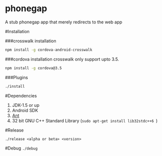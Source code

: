 phonegap
========

A stub phonegap app that merely redirects to the web app


#Installation

###crosswalk installation
```bash
npm install -g cordova-android-crosswalk
```
###cordova installation
crosswalk only support upto 3.5.

```bash
npm install -g cordova@3.5
```

###Plugins

```bash
./install
```
#Dependencies
1. JDK-1.5 or up
2. Android SDK
3. [Ant](http://dita-ot.sourceforge.net/doc/ot-userguide13/xhtml/installing/linux_installingant.html)
4. 32 bit GNU C++ Standard Library (```sudo apt-get install lib32stdc++6 ```)


#Release

```./release <alpha or beta> <version>```

#Debug
```./debug```